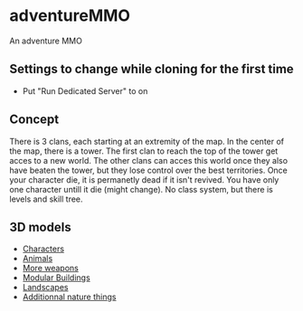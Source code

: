 # adventureMMO
An adventure MMO

## Settings to change while cloning for the first time
- Put "Run Dedicated Server" to on

## Concept
There is 3 clans, each starting at an extremity of the map. In the center of the map, there is a tower. The first clan to reach the top of the tower get acces to a new world. The other clans can acces this world once they also have beaten the tower, but they lose control over the best territories.
Once your character die, it is permanetly dead if it isn't revived.
You have only one character untill it die (might change).
No class system, but there is levels and skill tree.

## 3D models
- [Characters](https://marketplace-website-node-launcher-prod.ol.epicgames.com/ue/marketplace/en-US/product/battle-wizard-polyart)
- [Animals](https://marketplace-website-node-launcher-prod.ol.epicgames.com/ue/marketplace/en-US/product/17c2d7d545674204a7644c3c0c4c58ba)
- [More weapons](https://marketplace-website-node-launcher-prod.ol.epicgames.com/ue/marketplace/en-US/product/e4494c76c3b348aba7ef9b263a6dd496)
- [Modular Buildings](https://marketplace-website-node-launcher-prod.ol.epicgames.com/ue/marketplace/en-US/product/modular-building-set)
- [Landscapes](https://marketplace-website-node-launcher-prod.ol.epicgames.com/ue/marketplace/en-US/product/photoreal-background-mountains)
- [Additionnal nature things](https://marketplace-website-node-launcher-prod.ol.epicgames.com/ue/marketplace/en-US/product/rural-australia)
